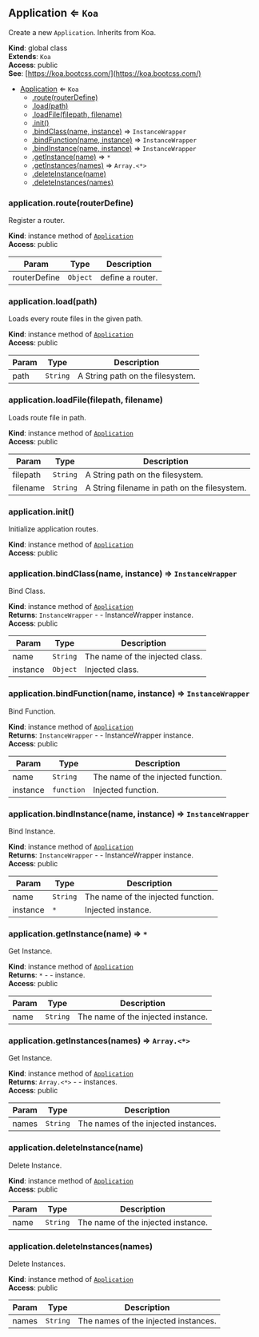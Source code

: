 <a name="Application"></a>

## Application ⇐ <code>Koa</code>
Create a new `Application`.Inherits from Koa.

**Kind**: global class  
**Extends**: <code>Koa</code>  
**Access**: public  
**See**: [https://koa.bootcss.com/](https://koa.bootcss.com/)  

* [Application](#Application) ⇐ <code>Koa</code>
    * [.route(routerDefine)](#Application+route)
    * [.load(path)](#Application+load)
    * [.loadFile(filepath, filename)](#Application+loadFile)
    * [.init()](#Application+init)
    * [.bindClass(name, instance)](#Application+bindClass) ⇒ <code>InstanceWrapper</code>
    * [.bindFunction(name, instance)](#Application+bindFunction) ⇒ <code>InstanceWrapper</code>
    * [.bindInstance(name, instance)](#Application+bindInstance) ⇒ <code>InstanceWrapper</code>
    * [.getInstance(name)](#Application+getInstance) ⇒ <code>\*</code>
    * [.getInstances(names)](#Application+getInstances) ⇒ <code>Array.&lt;\*&gt;</code>
    * [.deleteInstance(name)](#Application+deleteInstance)
    * [.deleteInstances(names)](#Application+deleteInstances)

<a name="Application+route"></a>

### application.route(routerDefine)
Register a router.

**Kind**: instance method of [<code>Application</code>](#Application)  
**Access**: public  

| Param | Type | Description |
| --- | --- | --- |
| routerDefine | <code>Object</code> | define a router. |

<a name="Application+load"></a>

### application.load(path)
Loads every route files in the given path.

**Kind**: instance method of [<code>Application</code>](#Application)  
**Access**: public  

| Param | Type | Description |
| --- | --- | --- |
| path | <code>String</code> | A String path on the filesystem. |

<a name="Application+loadFile"></a>

### application.loadFile(filepath, filename)
Loads route file in path.

**Kind**: instance method of [<code>Application</code>](#Application)  
**Access**: public  

| Param | Type | Description |
| --- | --- | --- |
| filepath | <code>String</code> | A String path on the filesystem. |
| filename | <code>String</code> | A String filename in path on the filesystem. |

<a name="Application+init"></a>

### application.init()
Initialize application routes.

**Kind**: instance method of [<code>Application</code>](#Application)  
**Access**: public  
<a name="Application+bindClass"></a>

### application.bindClass(name, instance) ⇒ <code>InstanceWrapper</code>
Bind Class.

**Kind**: instance method of [<code>Application</code>](#Application)  
**Returns**: <code>InstanceWrapper</code> - - InstanceWrapper instance.  
**Access**: public  

| Param | Type | Description |
| --- | --- | --- |
| name | <code>String</code> | The name of the injected class. |
| instance | <code>Object</code> | Injected class. |

<a name="Application+bindFunction"></a>

### application.bindFunction(name, instance) ⇒ <code>InstanceWrapper</code>
Bind Function.

**Kind**: instance method of [<code>Application</code>](#Application)  
**Returns**: <code>InstanceWrapper</code> - - InstanceWrapper instance.  
**Access**: public  

| Param | Type | Description |
| --- | --- | --- |
| name | <code>String</code> | The name of the injected function. |
| instance | <code>function</code> | Injected function. |

<a name="Application+bindInstance"></a>

### application.bindInstance(name, instance) ⇒ <code>InstanceWrapper</code>
Bind Instance.

**Kind**: instance method of [<code>Application</code>](#Application)  
**Returns**: <code>InstanceWrapper</code> - - InstanceWrapper instance.  
**Access**: public  

| Param | Type | Description |
| --- | --- | --- |
| name | <code>String</code> | The name of the injected function. |
| instance | <code>\*</code> | Injected instance. |

<a name="Application+getInstance"></a>

### application.getInstance(name) ⇒ <code>\*</code>
Get Instance.

**Kind**: instance method of [<code>Application</code>](#Application)  
**Returns**: <code>\*</code> - - instance.  
**Access**: public  

| Param | Type | Description |
| --- | --- | --- |
| name | <code>String</code> | The name of the injected instance. |

<a name="Application+getInstances"></a>

### application.getInstances(names) ⇒ <code>Array.&lt;\*&gt;</code>
Get Instance.

**Kind**: instance method of [<code>Application</code>](#Application)  
**Returns**: <code>Array.&lt;\*&gt;</code> - - instances.  
**Access**: public  

| Param | Type | Description |
| --- | --- | --- |
| names | <code>String</code> | The names of the injected instances. |

<a name="Application+deleteInstance"></a>

### application.deleteInstance(name)
Delete Instance.

**Kind**: instance method of [<code>Application</code>](#Application)  
**Access**: public  

| Param | Type | Description |
| --- | --- | --- |
| name | <code>String</code> | The name of the injected instance. |

<a name="Application+deleteInstances"></a>

### application.deleteInstances(names)
Delete Instances.

**Kind**: instance method of [<code>Application</code>](#Application)  
**Access**: public  

| Param | Type | Description |
| --- | --- | --- |
| names | <code>String</code> | The names of the injected instances. |

